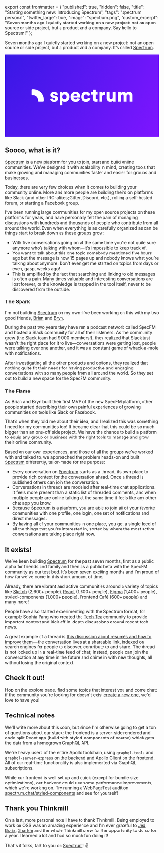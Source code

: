 export const frontmatter = {
  "published": true,
  "hidden": false,
  "title": "Starting something new: Introducing Spectrum",
  "tags": "spectrum personal",
  "twitter_large": true,
  "image": "spectrum.png",
  "custom_excerpt": "Seven months ago I quietly started working on a new project: not an open source or side project, but a product and a company. Say hello to Spectrum!"
};



Seven months ago I quietly started working on a new project: not an open source or side project, but a product and a company. It’s called [Spectrum](https://spectrum.chat).

[![Spectrum](/static/images/spectrum.png)](https://spectrum.chat)

## Soooo, what is it?

[Spectrum](https://spectrum.chat) is a new platform for you to join, start and build online communities. We’ve designed it with scalability in mind, creating tools that make growing and managing communities faster and easier for groups and businesses.

Today, there are very few choices when it comes to building your community online. More and more people are building theirs on platforms like Slack (and other IRC-alikes; Gitter, Discord, etc.), rolling a self-hosted forum, or starting a Facebook group.

I’ve been running large communities for my open source projects on these platforms for years, and have personally felt the pain of managing discussions with hundreds and thousands of people who contribute from all around the world. Even when everything is as carefully organized as can be things start to break down as these groups grow:

- With five conversations going on at the same time you’re not quite sure anymore who’s talking with whom—it’s impossible to keep track of.
- You want to talk about this one topic somebody mentioned five hours ago but the message is now 15 pages up and nobody knows what you’re talking about anymore. Don’t even get me started on topics from days or even, gasp, weeks ago!
- This is amplified by the fact that searching and linking to old messages is often a pain. Many times valuable and interesting conversations are lost forever, or the knowledge is trapped in the tool itself, never to be discovered from the outside.

### The Spark


I'm not building [Spectrum](https://spectrum.chat) on my own: I've been working on this with my two good friends, [Brian](https://twitter.com/brian_lovin) and [Bryn](https://twitter.com/uberbryn).

During the past two years they have run a podcast network called SpecFM and hosted a Slack community for all of their listeners. As the community grew (the Slack team had 9,000 members!), they realized that Slack just wasn’t the right place for it to live—conversations were getting lost, people were talking over one another, and it was a constant game of whack-a-mole with notifications.

After investigating all the other products and options, they realized that nothing quite fit their needs for having productive and engaging conversations with so many people from all around the world. So they set out to build a new space for the SpecFM community.

### The Flame

As Brian and Bryn built their first MVP of the new SpecFM platform, other people started describing their own painful experiences of growing communities on tools like Slack or Facebook.

That’s when they told me about their idea, and I realized this was something I need for my communities too! It became clear that this could be so much bigger than an one-off side project. We have the chance to build a platform to equip any group or business with the right tools to manage and grow their online community.

Based on our own experiences, and those of all the groups we’ve worked with and talked to, we approached the problem heads-on and built [Spectrum](https://spectrum.chat) differently, tailor-made for the purpose:

- Every conversation on [Spectrum](https://spectrum.chat) starts as a thread, its own place to provide rich context for the conversation ahead. Once a thread is published others can join the conversation.
- Conversations in threads are modeled after real-time chat applications. It feels more present than a static list of threaded comments, and when multiple people are online talking at the same time it feels like any other chat app you know.
- Because [Spectrum](https://spectrum.chat) is a platform, you are able to join all of your favorite communities with one profile, one login, one set of notifications and direct messages .
- By having all of your communities in one place, you get a single feed of all the things that you're interested in, sorted by where the most active conversations are taking place right now.

## It exists!

We’ve been building [Spectrum](https://spectrum.chat) for the past seven months, first as a public alpha for friends and family and then as a public beta with the SpecFM community as our test bed. It’s been seven exciting months and I’m proud of how far we’ve come in this short amount of time.

Already, there are vibrant and active communities around a variety of topics like [Sketch](https://spectrum.chat/sketch) (2,600+ people), [React](https://spectrum.chat/react) (1,600+ people), [Figma](https://spectrum.chat/figma) (1,400+ people), [styled-components](https://spectrum.chat/styled-components) (1,000+ people), [Frontend Café](https://spectrum.chat/frontend) (600+ people) and many more!

People have also started experimenting with the Spectrum format, for example Sophia Pang who created the [Tech Tea](https://spectrum.chat/tech-tea) community to provide important context and kick off in-depth discussions around recent tech news.

A great example of a thread is [this discussion about resumés and how to improve them](https://spectrum.chat/thread/5f5c1db7-8280-497e-a7ea-17e4ea265a4c) — the conversation lives at a shareable link, indexed on search engines for people to discover, contribute to and share. The thread is not locked up in a real-time feed of chat; instead, people can join the conversation at any time in the future and chime in with new thoughts, all without losing the original context.

## Check it out!

Hop on the [explore page](https://spectrum.chat/explore), find some topics that interest you and come chat; if the community you're looking for doesn't exist [create a new one](https://spectrum.chat/new/community), we'd love to have you!

## Technical notes

We'll write more about this soon, but since I'm otherwise going to get a ton of questions about our stack: the frontend is a server-side rendered and code split React app (build with styled-components of course) which gets the data from a homegrown GraphQL API.

We're heavy users of the entire Apollo toolchain, using `graphql-tools` and `graphql-server-express` on the backend and Apollo Client on the frontend. All of our real-time functionality is also implemented via GraphQL subscriptions.

While our frontend is well set up and quick (except for bundle size optimizations), our backend could use some performance improvements, which we're working on. Try running a WebPageTest audit on [spectrum.chat/styled-components](https://spectrum.chat/styled-components) and see for yourself!

## Thank you Thinkmill

On a last, more personal note I have to thank Thinkmill. Being employed to work on OSS was an amazing experience and I'm ever grateful to [Jed](https://twitter.com/JedWatson), [Boris](https://twitter.com/BorisBozic), [Sharkie](https://twitter.com/twalve) and the whole Thinkmill crew for the opportunity to do so for a year. I learned a lot and had so much fun doing it!

That's it folks, talk to you on [Spectrum](https://spectrum.chat)! ✌️
